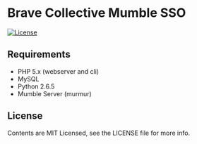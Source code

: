 Brave Collective Mumble SSO
===================
[![License](http://img.shields.io/badge/license-MIT-brightgreen.svg?style=flat-square)](https://tldrlegal.com/license/mit-license)


Requirements
------------------

* PHP 5.x (webserver and cli)
* MySQL
* Python 2.6.5
* Mumble Server (murmur)

License
------------------

Contents are MIT Licensed, see the LICENSE file for more info.
